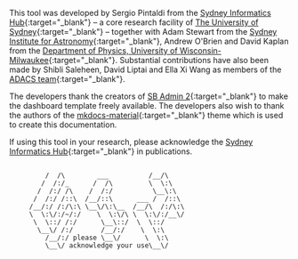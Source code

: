 This tool was developed by Sergio Pintaldi from the [Sydney Informatics Hub](https://informatics.sydney.edu.au){:target="_blank"} – a core research facility of [The University of Sydney](https://www.sydney.edu.au/){:target="_blank"} – together with Adam Stewart from the [Sydney Institute for Astronomy](https://sifa.sydney.edu.au/){:target="_blank"}, Andrew O'Brien and David Kaplan from the [Department of Physics, University of Wisconsin-Milwaukee](https://uwm.edu/physics/research/astronomy-gravitation-cosmology/){:target="_blank"}. Substantial contributions have also been made by Shibli Saleheen, David Liptai and Ella Xi Wang as members of the [ADACS team](https://adacs.org.au/who-we-are/our-team/){:target="_blank"}.

The developers thank the creators of [SB Admin 2](https://github.com/StartBootstrap/startbootstrap-sb-admin-2){:target="_blank"} to make the dashboard template freely available.
The developers also wish to thank the authors of the [mkdocs-material](https://squidfunk.github.io/mkdocs-material/){:target="_blank"} theme which is used to create this documentation.

If using this tool in your research, please acknowledge the [Sydney Informatics Hub](https://informatics.sydney.edu.au){:target="_blank"} in publications.

```console

         /  /\        ___          /__/\
        /  /:/_      /  /\         \  \:\
       /  /:/ /\    /  /:/          \__\:\
      /  /:/ /::\  /__/::\      ___ /  /::\
     /__/:/ /:/\:\ \__\/\:\__  /__/\  /:/\:\
     \  \:\/:/~/:/    \  \:\/\ \  \:\/:/__\/
      \  \::/ /:/      \__\::/  \  \::/
       \__\/ /:/       /__/:/    \  \:\
         /__/:/ please \__\/      \  \:\
         \__\/ acknowledge your use\__\/
```